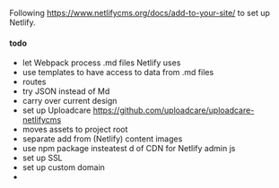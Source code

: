Following https://www.netlifycms.org/docs/add-to-your-site/ to set up Netlify.

#### todo
- let Webpack process .md files Netlify uses
- use templates to have access to data from .md files
- routes 
- try JSON instead of Md
- carry over current design
- set up Uploadcare https://github.com/uploadcare/uploadcare-netlifycms
- moves assets to project root
- separate add from (Netlify) content images
- use npm package insteatest d of CDN for  Netlify admin js
- set up SSL
- set up custom domain
- 